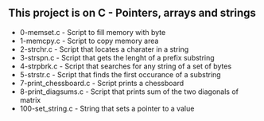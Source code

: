 ## This project is on C - Pointers, arrays and strings

+ 0-memset.c - Script to fill memory with byte
+ 1-memcpy.c - Script to copy memory area
+ 2-strchr.c - Script that locates a charater in a string
+ 3-strspn.c - Script that gets the lenght of a prefix substring
+ 4-strpbrk.c - Script that searches for any string of a set of bytes
+ 5-strstr.c - Script that finds the first occurance of a substring
+ 7-print_chessboard.c - Script prints a chessboard
+ 8-print_diagsums.c - Script that prints sum of the two diagonals of matrix
+ 100-set_string.c - String that sets a pointer to a value
